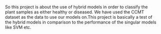 So this project is about the use of hybrid models in order to classify the plant samples as either healthy or diseased. We have used the CCMT dataset as the data to use our models on.This project is basically a test of the hybrid models in comparison to the performance of the singular models like SVM etc.
